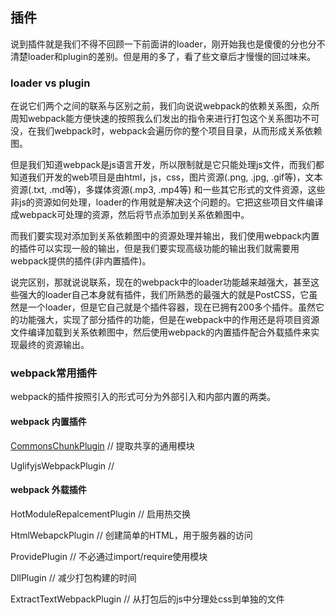 ## 插件

说到插件就是我们不得不回顾一下前面讲的loader，刚开始我也是傻傻的分也分不清楚loader和plugin的差别。但是用的多了，看了些文章后才慢慢的回过味来。

### loader vs plugin

在说它们两个之间的联系与区别之前，我们向说说webpack的依赖关系图，众所周知webpack能方便快速的按照我么们发出的指令来进行打包这个关系图功不可没，在我们webpack时，webpack会遍历你的整个项目目录，从而形成关系依赖图。

但是我们知道webpack是js语言开发，所以限制就是它只能处理js文件，而我们都知道我们开发的web项目是由html，js，css，图片资源(.png, .jpg, .gif等)，文本资源(.txt, .md等)，多媒体资源(.mp3, .mp4等) 和一些其它形式的文件资源，这些非js的资源如何处理，loader的作用就是解决这个问题的。它把这些项目文件编译成webpack可处理的资源，然后将节点添加到关系依赖图中。

而我们要实现对添加到关系依赖图中的资源处理并输出，我们使用webpack内置的插件可以实现一般的输出，但是我们要实现高级功能的输出我们就需要用webpack提供的插件(非内置插件)。

说完区别，那就说说联系，现在的webpack中的loader功能越来越强大，甚至这些强大的loader自己本身就有插件，我们所熟悉的最强大的就是PostCSS，它虽然是一个loader，但是它自己就是个插件容器，现在已拥有200多个插件。虽然它的功能强大，实现了部分插件的功能，但是在webpack中的作用还是将项目资源文件编译加载到关系依赖图中，然后使用webpack的内置插件配合外载插件来实现最终的资源输出。

### webpack常用插件

webpack的插件按照引入的形式可分为外部引入和内部内置的两类。

#### webpack 内置插件

[CommonsChunkPlugin](https://github.com/lvzhenbang/webpack-learning/tree/master/doc/commonschunkplugin.md) // 提取共享的通用模块

UglifyjsWebpackPlugin // 


#### webpack 外载插件

HotModuleRepalcementPlugin // 启用热交换

HtmlWebapckPlugin // 创建简单的HTML，用于服务器的访问

ProvidePlugin // 不必通过import/require使用模块

DllPlugin // 减少打包构建的时间

ExtractTextWebpackPlugin // 从打包后的js中分理处css到单独的文件